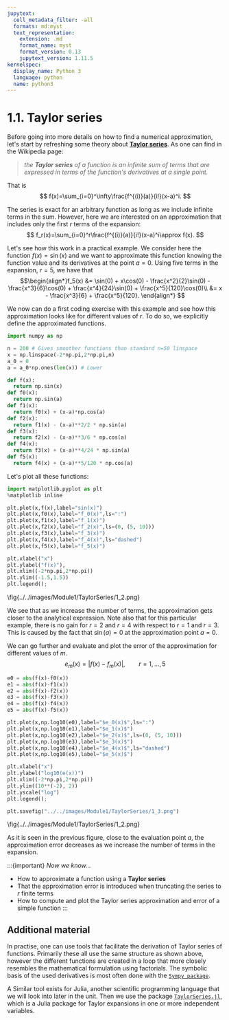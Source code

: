 ```yaml
---
jupytext:
  cell_metadata_filter: -all
  formats: md:myst
  text_representation:
    extension: .md
    format_name: myst
    format_version: 0.13
    jupytext_version: 1.11.5
kernelspec:
  display_name: Python 3
  language: python
  name: python3
---
```


# 1.1. Taylor series

Before going into more details on how to find a numerical approximation, let's start by refreshing some theory about **[Taylor series](https://en.wikipedia.org/wiki/Taylor_series)**. As one can find in the Wikipedia page:

> *the **Taylor series** of a function is an infinite sum of terms that are expressed in terms of the function's derivatives at a single point.*

That is $$ f(x)=\sum_{i=0}^\infty\frac{f^{(i)}(a)}{i!}(x-a)^i. $$

The series is exact for an arbitrary function as long as we include infinite terms in the sum. However, here we are interested on an approximation that includes only the first $r$ terms of the expansion: $$ f_r(x)=\sum_{i=0}^r\frac{f^{(i)}(a)}{i!}(x-a)^i\approx f(x). $$

Let's see how this work in a practical example. We consider here the function $f(x)=\sin(x)$ and we want to approximate this function knowing the function value and its derivatives at the point $a=0$. Using five terms in the expansion, $r=5$, we have that 
$$\begin{align*}f_5(x) &= \sin(0) + x\cos(0) - \frac{x^2}{2}\sin(0) - \frac{x^3}{6}\cos(0) + \frac{x^4}{24}\sin(0) + \frac{x^5}{120}\cos(0)\\
                      &= x - \frac{x^3}{6} + \frac{x^5}{120}.
\end{align*} $$

We now can do a first coding exercise with this example and see how this approximation looks like for different values of $r$. To do so, we explicitly define the approximated functions.
```python
import numpy as np

n = 200 # Gives smoother functions than standard n=50 linspace
x = np.linspace(-2*np.pi,2*np.pi,n)
a_0 = 0
a = a_0*np.ones(len(x)) # Lower 

def f(x):
  return np.sin(x)
def f0(x):
  return np.sin(a)
def f1(x):
  return f0(x) + (x-a)*np.cos(a)
def f2(x):
  return f1(x) - (x-a)**2/2 * np.sin(a)
def f3(x):
  return f2(x) - (x-a)**3/6 * np.cos(a)
def f4(x):
  return f3(x) + (x-a)**4/24 * np.sin(a)
def f5(x):
  return f4(x) + (x-a)**5/120 * np.cos(a)
```
Let's plot all these functions:
```python
import matplotlib.pyplot as plt
%matplotlib inline

plt.plot(x,f(x),label="sin(x)")
plt.plot(x,f0(x),label="f_0(x)",ls=":")
plt.plot(x,f1(x),label="f_1(x)")
plt.plot(x,f2(x),label="f_2(x)",ls=(0, (5, 10)))
plt.plot(x,f3(x),label="f_3(x)")
plt.plot(x,f4(x),label="f_4(x)",ls="dashed")
plt.plot(x,f5(x),label="f_5(x)")

plt.xlabel("x")
plt.ylabel("f(x)"),
plt.xlim((-2*np.pi,2*np.pi))
plt.ylim((-1.5,1.5))
plt.legend();
```

\fig{../../images/Module1/TaylorSeries/1_2.png}

We see that as we increase the number of terms, the approximation gets closer to the analytical expression. Note also that for this particular example, there is no gain for $r=2$ and $r=4$ with respect to $r=1$ and $r=3$. This is caused by the fact that $\sin(a)=0$ at the approximation point $a=0$.

We can go further and evaluate and plot the error of the approximation for different values of $m$.
$$ e_m(x)=|f(x)-f_m(x)|,\qquad r=1,...,5$$

```python
e0 = abs(f(x)-f0(x))
e1 = abs(f(x)-f1(x))
e2 = abs(f(x)-f2(x))
e3 = abs(f(x)-f3(x))
e4 = abs(f(x)-f4(x))
e5 = abs(f(x)-f5(x))

plt.plot(x,np.log10(e0),label="$e_0(x)$",ls=":")
plt.plot(x,np.log10(e1),label="$e_1(x)$")
plt.plot(x,np.log10(e2),label="$e_2(x)$",ls=(0, (5, 10)))
plt.plot(x,np.log10(e3),label="$e_3(x)$")
plt.plot(x,np.log10(e4),label="$e_4(x)$",ls="dashed")
plt.plot(x,np.log10(e5),label="$e_5(x)$")

plt.xlabel("x")
plt.ylabel("log10(e(x))")
plt.xlim((-2*np.pi,2*np.pi))
plt.ylim((10**(-2), 2))
plt.yscale("log")
plt.legend();

plt.savefig("../../images/Module1/TaylorSeries/1_3.png")
```
\fig{../../images/Module1/TaylorSeries/1_2.png}

As it is seen in the previous figure, close to the evaluation point $a$, the approximation error decreases as we increase the number of terms in the expansion.

:::{important} *Now we know...*
* How to approximate a function using a **Taylor series**
* That the approximation error is introduced when truncating the series to $r$ finite terms
* How to compute and plot the Taylor series approximation and error of a simple function
:::

## Additional material
In practise, one can use tools that facilitate the derivation of Taylor series of functions. Primarily these all use the same structure as shown above, however the different functions are created in a loop that more closely resembles the mathematical formulation using factorials. The symbolic basis of the used derivatives is most often done with the [`Sympy package`](https://docs.sympy.org/latest/modules/series/series.html).

A Similar tool exists for Julia, another scientific programming language that we will look into later in the unit. Then we use the package [`TaylorSeries.jl`](https://juliadiff.org/TaylorSeries.jl/stable/), which is a Julia package for Taylor expansions in one or more independent variables.